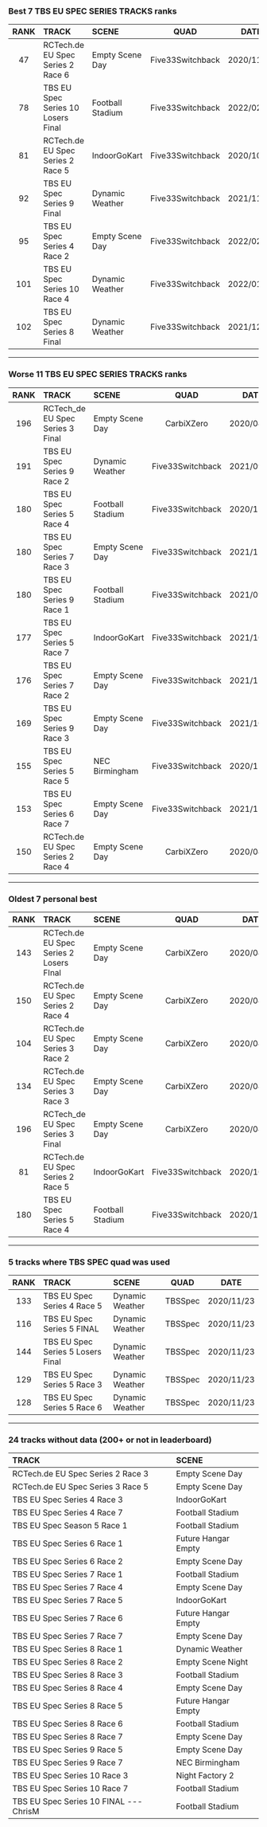 ### Best 7 TBS EU SPEC SERIES TRACKS ranks
|RANK|TRACK|SCENE|QUAD|DATE|
|:---:|:---|:---|:---:|:---:|
|47|RCTech.de EU Spec Series 2 Race 6|Empty Scene Day|Five33Switchback|2020/11/13|
|78|TBS EU Spec Series 10 Losers Final|Football Stadium|Five33Switchback|2022/02/19|
|81|RCTech.de EU Spec Series 2 Race 5|IndoorGoKart|Five33Switchback|2020/10/01|
|92|TBS EU Spec Series 9 Final|Dynamic Weather|Five33Switchback|2021/11/15|
|95|TBS EU Spec Series 4 Race 2|Empty Scene Day|Five33Switchback|2022/02/15|
|101|TBS EU Spec Series 10 Race 4|Dynamic Weather|Five33Switchback|2022/01/08|
|102|TBS EU Spec Series 8 Final|Dynamic Weather|Five33Switchback|2021/12/04|
---
### Worse 11 TBS EU SPEC SERIES TRACKS ranks
|RANK|TRACK|SCENE|QUAD|DATE|
|:---:|:---|:---|:---:|:---:|
|196|RCTech_de EU Spec Series 3 Final|Empty Scene Day|CarbiXZero|2020/04/21|
|191|TBS EU Spec Series 9 Race 2|Dynamic Weather|Five33Switchback|2021/09/18|
|180|TBS EU Spec Series 5 Race 4|Football Stadium|Five33Switchback|2020/11/03|
|180|TBS EU Spec Series 7 Race 3|Empty Scene Day|Five33Switchback|2021/12/17|
|180|TBS EU Spec Series 9 Race 1|Football Stadium|Five33Switchback|2021/09/16|
|177|TBS EU Spec Series 5 Race 7|IndoorGoKart|Five33Switchback|2021/10/07|
|176|TBS EU Spec Series 7 Race 2|Empty Scene Day|Five33Switchback|2021/12/20|
|169|TBS EU Spec Series 9 Race 3|Empty Scene Day|Five33Switchback|2021/10/03|
|155|TBS EU Spec Series 5 Race 5|NEC Birmingham|Five33Switchback|2020/11/04|
|153|TBS EU Spec Series 6 Race 7|Empty Scene Day|Five33Switchback|2021/12/17|
|150|RCTech.de EU Spec Series 2 Race 4|Empty Scene Day|CarbiXZero|2020/04/06|
---
### Oldest 7 personal best
|RANK|TRACK|SCENE|QUAD|DATE|
|:---:|:---|:---|:---:|:---:|
|143|RCTech.de EU Spec Series 2 Losers FInal|Empty Scene Day|CarbiXZero|2020/04/06|
|150|RCTech.de EU Spec Series 2 Race 4|Empty Scene Day|CarbiXZero|2020/04/06|
|104|RCTech.de EU Spec Series 3 Race 2|Empty Scene Day|CarbiXZero|2020/04/06|
|134|RCTech.de EU Spec Series 3 Race 3|Empty Scene Day|CarbiXZero|2020/04/06|
|196|RCTech_de EU Spec Series 3 Final|Empty Scene Day|CarbiXZero|2020/04/21|
|81|RCTech.de EU Spec Series 2 Race 5|IndoorGoKart|Five33Switchback|2020/10/01|
|180|TBS EU Spec Series 5 Race 4|Football Stadium|Five33Switchback|2020/11/03|
---
### 5 tracks where TBS SPEC quad was used
|RANK|TRACK|SCENE|QUAD|DATE|
|:---:|:---|:---|:---:|:---:|
|133|TBS EU Spec Series 4 Race 5|Dynamic Weather|TBSSpec|2020/11/23|
|116|TBS EU Spec Series 5 FINAL|Dynamic Weather|TBSSpec|2020/11/23|
|144|TBS EU Spec Series 5 Losers Final|Dynamic Weather|TBSSpec|2020/11/23|
|129|TBS EU Spec Series 5 Race 3|Dynamic Weather|TBSSpec|2020/11/23|
|128|TBS EU Spec Series 5 Race 6|Dynamic Weather|TBSSpec|2020/11/23|
---
### 24 tracks without data (200+ or not in leaderboard)
|TRACK|SCENE|
|:---|:---|
|RCTech.de EU Spec Series 2 Race 3|Empty Scene Day|
|RCTech.de EU Spec Series 3 Race 5|Empty Scene Day|
|TBS EU Spec Series 4 Race 3|IndoorGoKart|
|TBS EU Spec Series 4 Race 7|Football Stadium|
|TBS EU Spec Season 5 Race 1|Football Stadium|
|TBS EU Spec Series 6 Race 1|Future Hangar Empty|
|TBS EU Spec Series 6 Race 2|Empty Scene Day|
|TBS EU Spec Series 7 Race 1|Football Stadium|
|TBS EU Spec Series 7 Race 4|Empty Scene Day|
|TBS EU Spec Series 7 Race 5|IndoorGoKart|
|TBS EU Spec Series 7 Race 6|Future Hangar Empty|
|TBS EU Spec Series 7 Race 7|Empty Scene Day|
|TBS EU Spec Series 8 Race 1|Dynamic Weather|
|TBS EU Spec Series 8 Race 2|Empty Scene Night|
|TBS EU Spec Series 8 Race 3|Football Stadium|
|TBS EU Spec Series 8 Race 4|Empty Scene Day|
|TBS EU Spec Series 8 Race 5|Future Hangar Empty|
|TBS EU Spec Series 8 Race 6|Football Stadium|
|TBS EU Spec Series 8 Race 7|Empty Scene Day|
|TBS EU Spec Series 9 Race 5|Empty Scene Day|
|TBS EU Spec Series 9 Race 7|NEC Birmingham|
|TBS EU Spec Series 10 Race 3|Night Factory 2|
|TBS EU Spec Series 10 Race 7|Football Stadium|
|TBS EU Spec Series 10 FINAL --- ChrisM|Football Stadium|
